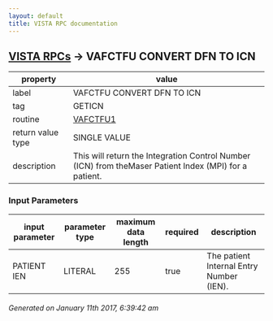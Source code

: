 ```yaml
---
layout: default
title: VISTA RPC documentation
---
```




## [VISTA RPCs](TableOfContent.md) &#8594; VAFCTFU CONVERT DFN TO ICN 

 property | value 
--- | --- 
 label | VAFCTFU CONVERT DFN TO ICN
 tag | GETICN
 routine | [VAFCTFU1](http://code.osehra.org/dox/Routine_VAFCTFU1_source.html)
 return value type | SINGLE VALUE
 description | This will return the Integration Control Number (ICN) from theMaser Patient Index (MPI) for a patient.

### Input Parameters

| input parameter | parameter type | maximum data length | required | description | 
| --- | --- | --- | --- | --- | 
| PATIENT IEN | LITERAL | 255 | true | The patient Internal Entry Number (IEN). | 




 ###### Generated on January 11th 2017, 6:39:42 am